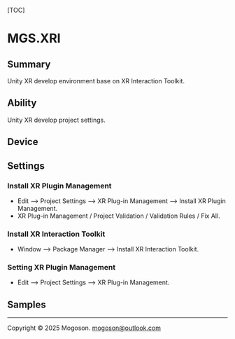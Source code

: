 [TOC]

# MGS.XRI

## Summary

Unity XR develop environment base on XR Interaction Toolkit.

## Ability

Unity XR develop project settings.

## Device

## Settings

### Install XR Plugin Management

- Edit --> Project Settings --> XR Plug-in Management --> Install XR Plugin Management.
- XR Plug-in Management / Project Validation / Validation Rules / Fix All.

### Install XR Interaction Toolkit

- Window --> Package Manager --> Install XR Interaction Toolkit.

### Setting XR Plugin Management

- Edit --> Project Settings --> XR Plug-in Management.

## Samples

---

Copyright © 2025 Mogoson.	mogoson@outlook.com
